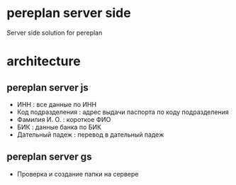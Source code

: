 # pereplan server side
Server side solution for pereplan

# architecture

## pereplan server js
- ИНН : все данные по ИНН
- Код подразделения : адрес выдачи паспорта по коду подразделения
- Фамилия И. О. : короткое ФИО
- БИК : данные банка по БИК
- Дательный падеж : перевод в дательный падеж

## pereplan server gs
- Проверка и создание папки на сервере
